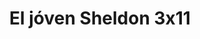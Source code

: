 ---
layout: episodios
title: "El jóven Sheldon 3x11"
url_serie_padre: 'el-joven-sheldon-temporada-3'
category: 'series'
capitulo: 'yes'
anio: '2019'
prev: 'capitulo-10'
proximo: ''
sandbox: allow-same-origin allow-forms
idioma: 'Subtitulado'
reproductor: 'fembed'
calidad: 'Full HD'
reproductores: ["https://player.premiumstream.live/player.php?id=MTY3&sub=https://sub.pelispedia2.tv/vtt-sub/sub7/Young.Sheldon.3x11.vtt","https://www.ilovefembed.best/v/1x8g0hjn2mqlkwr","https://upstream.to/embed-c0xlht4ujmqb.html"]
image_banner: 'https://res.cloudinary.com/u4innovation/image/upload/v1561429447/big-bang-temporada1banner-min_rlp7il.jpg'
tags:
- Comedia
---
